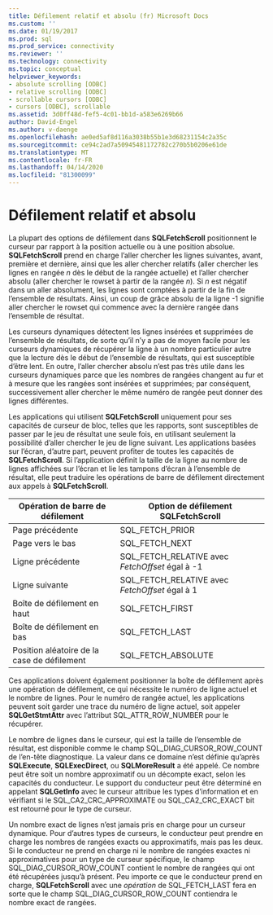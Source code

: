 ```yaml
---
title: Défilement relatif et absolu (fr) Microsoft Docs
ms.custom: ''
ms.date: 01/19/2017
ms.prod: sql
ms.prod_service: connectivity
ms.reviewer: ''
ms.technology: connectivity
ms.topic: conceptual
helpviewer_keywords:
- absolute scrolling [ODBC]
- relative scrolling [ODBC]
- scrollable cursors [ODBC]
- cursors [ODBC], scrollable
ms.assetid: 3d0ff48d-fef5-4c01-bb1d-a583e6269b66
author: David-Engel
ms.author: v-daenge
ms.openlocfilehash: ae0ed5af8d116a3038b55b1e3d68231154c2a35c
ms.sourcegitcommit: ce94c2ad7a50945481172782c270b5b0206e61de
ms.translationtype: MT
ms.contentlocale: fr-FR
ms.lasthandoff: 04/14/2020
ms.locfileid: "81300099"
---
```

# <a name="relative-and-absolute-scrolling"></a>Défilement relatif et absolu
La plupart des options de défilement dans **SQLFetchScroll** positionnent le curseur par rapport à la position actuelle ou à une position absolue. **SQLFetchScroll** prend en charge l’aller chercher les lignes suivantes, avant, première et dernière, ainsi que les aller chercher relatifs (aller chercher les lignes en rangée *n* dès le début de la rangée actuelle) et l’aller chercher absolu (aller chercher le rowset à partir de la rangée *n*). Si *n* est négatif dans un aller absolument, les lignes sont comptées à partir de la fin de l’ensemble de résultats. Ainsi, un coup de grâce absolu de la ligne -1 signifie aller chercher le rowset qui commence avec la dernière rangée dans l’ensemble de résultat.  
  
 Les curseurs dynamiques détectent les lignes insérées et supprimées de l’ensemble de résultats, de sorte qu’il n’y a pas de moyen facile pour les curseurs dynamiques de récupérer la ligne à un nombre particulier autre que la lecture dès le début de l’ensemble de résultats, qui est susceptible d’être lent. En outre, l’aller chercher absolu n’est pas très utile dans les curseurs dynamiques parce que les nombres de rangées changent au fur et à mesure que les rangées sont insérées et supprimées; par conséquent, successivement aller chercher le même numéro de rangée peut donner des lignes différentes.  
  
 Les applications qui utilisent **SQLFetchScroll** uniquement pour ses capacités de curseur de bloc, telles que les rapports, sont susceptibles de passer par le jeu de résultat une seule fois, en utilisant seulement la possibilité d’aller chercher le jeu de ligne suivant. Les applications basées sur l’écran, d’autre part, peuvent profiter de toutes les capacités de **SQLFetchScroll**. Si l’application définit la taille de la ligne au nombre de lignes affichées sur l’écran et lie les tampons d’écran à l’ensemble de résultat, elle peut traduire les opérations de barre de défilement directement aux appels à **SQLFetchScroll**.  
  
|Opération de barre de défilement|Option de défilement SQLFetchScroll|  
|--------------------------|-------------------------------------|  
|Page précédente|SQL_FETCH_PRIOR|  
|Page vers le bas|SQL_FETCH_NEXT|  
|Ligne précédente|SQL_FETCH_RELATIVE avec *FetchOffset* égal à -1|  
|Ligne suivante|SQL_FETCH_RELATIVE avec *FetchOffset* égal à 1|  
|Boîte de défilement en haut|SQL_FETCH_FIRST|  
|Boîte de défilement en bas|SQL_FETCH_LAST|  
|Position aléatoire de la case de défilement|SQL_FETCH_ABSOLUTE|  
  
 Ces applications doivent également positionner la boîte de défilement après une opération de défilement, ce qui nécessite le numéro de ligne actuel et le nombre de lignes. Pour le numéro de rangée actuel, les applications peuvent soit garder une trace du numéro de ligne actuel, soit appeler **SQLGetStmtAttr** avec l’attribut SQL_ATTR_ROW_NUMBER pour le récupérer.  
  
 Le nombre de lignes dans le curseur, qui est la taille de l’ensemble de résultat, est disponible comme le champ SQL_DIAG_CURSOR_ROW_COUNT de l’en-tête diagnostique. La valeur dans ce domaine n’est définie qu’après **SQLExecute**, **SQLExecDirect**, ou **SQLMoreResult** a été appelé. Ce nombre peut être soit un nombre approximatif ou un décompte exact, selon les capacités du conducteur. Le support du conducteur peut être déterminé en appelant **SQLGetInfo** avec le curseur attribue les types d’information et en vérifiant si le SQL_CA2_CRC_APPROXIMATE ou SQL_CA2_CRC_EXACT bit est retourné pour le type de curseur.  
  
 Un nombre exact de lignes n’est jamais pris en charge pour un curseur dynamique. Pour d’autres types de curseurs, le conducteur peut prendre en charge les nombres de rangées exacts ou approximatifs, mais pas les deux. Si le conducteur ne prend en charge ni le nombre de rangées exactes ni approximatives pour un type de curseur spécifique, le champ SQL_DIAG_CURSOR_ROW_COUNT contient le nombre de rangées qui ont été récupérées jusqu’à présent. Peu importe ce que le conducteur prend en charge, **SQLFetchScroll** avec une *opération* de SQL_FETCH_LAST fera en sorte que le champ SQL_DIAG_CURSOR_ROW_COUNT contiendra le nombre exact de rangées.
